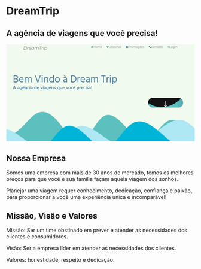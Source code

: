 <h1>DreamTrip</h1>
<h2>A agência de viagens que você precisa!</h2>
<img src= "/src/assets/home.png" alt = "home">
            <h2>Nossa Empresa</h2>
            <p>
                Somos uma empresa com mais de 30 anos de mercado,
                temos os melhores preços para que você e sua família
                façam aquela viagem dos sonhos.
            </p>
            <p>
                Planejar uma viagem requer conhecimento, dedicação, confiança e paixão, 
                para proporcionar a você uma experiência única e incomparável!
            </p>
            <h2>Missão, Visão e Valores</h2>
            <p>
                Missão: Ser um time obstinado em prever e atender as necessidades dos clientes e consumidores.
            </p>
            <p>
               Visão: Ser a empresa líder em atender as necessidades dos clientes.
            </p>
            <p>
               Valores:  honestidade, respeito e dedicação.
            </p>
<h2></h2>